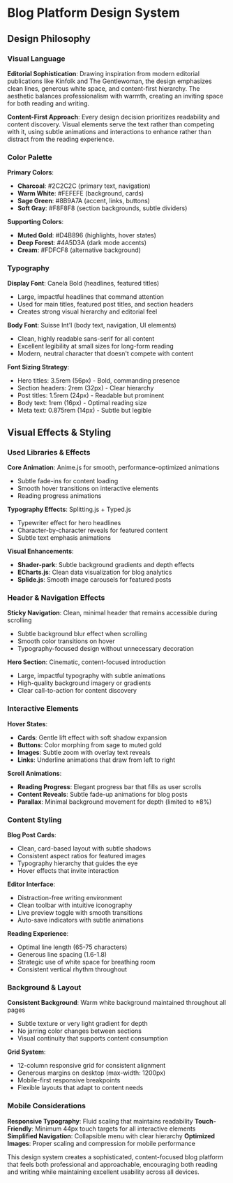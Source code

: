 # Blog Platform Design System

## Design Philosophy

### Visual Language
**Editorial Sophistication**: Drawing inspiration from modern editorial publications like Kinfolk and The Gentlewoman, the design emphasizes clean lines, generous white space, and content-first hierarchy. The aesthetic balances professionalism with warmth, creating an inviting space for both reading and writing.

**Content-First Approach**: Every design decision prioritizes readability and content discovery. Visual elements serve the text rather than competing with it, using subtle animations and interactions to enhance rather than distract from the reading experience.

### Color Palette
**Primary Colors**:
- **Charcoal**: #2C2C2C (primary text, navigation)
- **Warm White**: #FEFEFE (background, cards)
- **Sage Green**: #8B9A7A (accent, links, buttons)
- **Soft Gray**: #F8F8F8 (section backgrounds, subtle dividers)

**Supporting Colors**:
- **Muted Gold**: #D4B896 (highlights, hover states)
- **Deep Forest**: #4A5D3A (dark mode accents)
- **Cream**: #FDFCF8 (alternative background)

### Typography
**Display Font**: Canela Bold (headlines, featured titles)
- Large, impactful headlines that command attention
- Used for main titles, featured post titles, and section headers
- Creates strong visual hierarchy and editorial feel

**Body Font**: Suisse Int'l (body text, navigation, UI elements)
- Clean, highly readable sans-serif for all content
- Excellent legibility at small sizes for long-form reading
- Modern, neutral character that doesn't compete with content

**Font Sizing Strategy**:
- Hero titles: 3.5rem (56px) - Bold, commanding presence
- Section headers: 2rem (32px) - Clear hierarchy
- Post titles: 1.5rem (24px) - Readable but prominent
- Body text: 1rem (16px) - Optimal reading size
- Meta text: 0.875rem (14px) - Subtle but legible

## Visual Effects & Styling

### Used Libraries & Effects
**Core Animation**: Anime.js for smooth, performance-optimized animations
- Subtle fade-ins for content loading
- Smooth hover transitions on interactive elements
- Reading progress animations

**Typography Effects**: Splitting.js + Typed.js
- Typewriter effect for hero headlines
- Character-by-character reveals for featured content
- Subtle text emphasis animations

**Visual Enhancements**:
- **Shader-park**: Subtle background gradients and depth effects
- **ECharts.js**: Clean data visualization for blog analytics
- **Splide.js**: Smooth image carousels for featured posts

### Header & Navigation Effects
**Sticky Navigation**: Clean, minimal header that remains accessible during scrolling
- Subtle background blur effect when scrolling
- Smooth color transitions on hover
- Typography-focused design without unnecessary decoration

**Hero Section**: Cinematic, content-focused introduction
- Large, impactful typography with subtle animations
- High-quality background imagery or gradients
- Clear call-to-action for content discovery

### Interactive Elements
**Hover States**:
- **Cards**: Gentle lift effect with soft shadow expansion
- **Buttons**: Color morphing from sage to muted gold
- **Images**: Subtle zoom with overlay text reveals
- **Links**: Underline animations that draw from left to right

**Scroll Animations**:
- **Reading Progress**: Elegant progress bar that fills as user scrolls
- **Content Reveals**: Subtle fade-up animations for blog posts
- **Parallax**: Minimal background movement for depth (limited to ±8%)

### Content Styling
**Blog Post Cards**:
- Clean, card-based layout with subtle shadows
- Consistent aspect ratios for featured images
- Typography hierarchy that guides the eye
- Hover effects that invite interaction

**Editor Interface**:
- Distraction-free writing environment
- Clean toolbar with intuitive iconography
- Live preview toggle with smooth transitions
- Auto-save indicators with subtle animations

**Reading Experience**:
- Optimal line length (65-75 characters)
- Generous line spacing (1.6-1.8)
- Strategic use of white space for breathing room
- Consistent vertical rhythm throughout

### Background & Layout
**Consistent Background**: Warm white background maintained throughout all pages
- Subtle texture or very light gradient for depth
- No jarring color changes between sections
- Visual continuity that supports content consumption

**Grid System**: 
- 12-column responsive grid for consistent alignment
- Generous margins on desktop (max-width: 1200px)
- Mobile-first responsive breakpoints
- Flexible layouts that adapt to content needs

### Mobile Considerations
**Responsive Typography**: Fluid scaling that maintains readability
**Touch-Friendly**: Minimum 44px touch targets for all interactive elements
**Simplified Navigation**: Collapsible menu with clear hierarchy
**Optimized Images**: Proper scaling and compression for mobile performance

This design system creates a sophisticated, content-focused blog platform that feels both professional and approachable, encouraging both reading and writing while maintaining excellent usability across all devices.